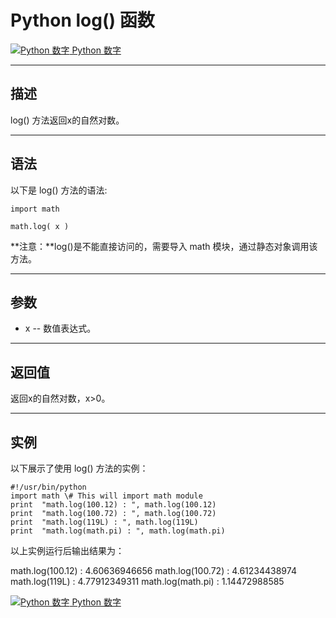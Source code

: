 Python log() 函数
===============

 [![Python 数字](../images/up.gif) Python 数字](python-numbers.html)

* * *

描述
--

log() 方法返回x的自然对数。

* * *

语法
--

以下是 log() 方法的语法:
```
import math

math.log( x )
```
**注意：**log()是不能直接访问的，需要导入 math 模块，通过静态对象调用该方法。

* * *

参数
--

*   x -- 数值表达式。

* * *

返回值
---

返回x的自然对数，x>0。

* * *

实例
--

以下展示了使用 log() 方法的实例：
```
#!/usr/bin/python   
import math \# This will import math module    
print  "math.log(100.12) : ", math.log(100.12)   
print  "math.log(100.72) : ", math.log(100.72)   
print  "math.log(119L) : ", math.log(119L)  
print  "math.log(math.pi) : ", math.log(math.pi)
```
以上实例运行后输出结果为：

math.log(100.12)  :  4.60636946656 math.log(100.72)  :  4.61234438974 math.log(119L)  :  4.77912349311 math.log(math.pi)  :  1.14472988585

 [![Python 数字](../images/up.gif) Python 数字](python-numbers.html)